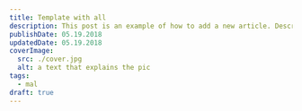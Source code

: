 ```yaml
---
title: Template with all
description: This post is an example of how to add a new article. Description 50-160 words
publishDate: 05.19.2018
updatedDate: 05.19.2018
coverImage:
  src: ./cover.jpg
  alt: a text that explains the pic
tags:
  - mal
draft: true
---
```



